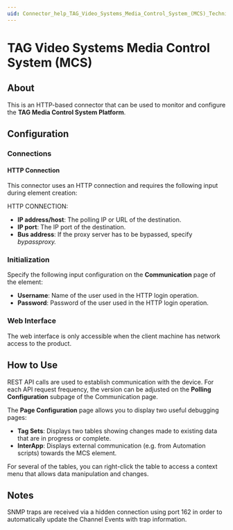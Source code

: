 ```yaml
---
uid: Connector_help_TAG_Video_Systems_Media_Control_System_(MCS)_Technical
---
```


# TAG Video Systems Media Control System (MCS)

## About

This is an HTTP-based connector that can be used to monitor and configure the **TAG Media Control System Platform**.

## Configuration

### Connections

#### HTTP Connection

This connector uses an HTTP connection and requires the following input during element creation:

HTTP CONNECTION:

- **IP address/host**: The polling IP or URL of the destination.
- **IP port**: The IP port of the destination.
- **Bus address**: If the proxy server has to be bypassed, specify *bypassproxy.*

### Initialization

Specify the following input configuration on the **Communication** page of the element:

- **Username**: Name of the user used in the HTTP login operation.
- **Password**: Password of the user used in the HTTP login operation.

### Web Interface

The web interface is only accessible when the client machine has network access to the product.

## How to Use

REST API calls are used to establish communication with the device. For each API request frequency, the version can be adjusted on the **Polling Configuration** subpage of the Communication page.

The **Page Configuration** page allows you to display two useful debugging pages:

- **Tag Sets**: Displays two tables showing changes made to existing data that are in progress or complete.
- **InterApp**: Displays external communication (e.g. from Automation scripts) towards the MCS element.

For several of the tables, you can right-click the table to access a context menu that allows data manipulation and changes.

## Notes

SNMP traps are received via a hidden connection using port 162 in order to automatically update the Channel Events with trap information.

